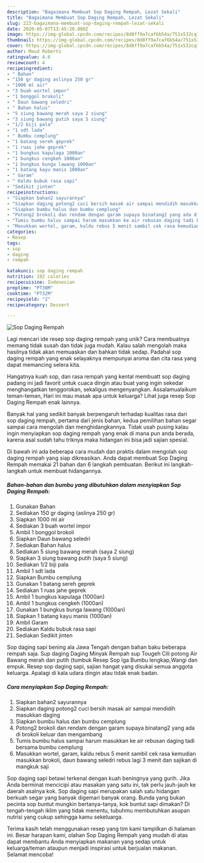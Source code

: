 ```yaml
---
description: "Bagaimana Membuat Sop Daging Rempah, Lezat Sekali"
title: "Bagaimana Membuat Sop Daging Rempah, Lezat Sekali"
slug: 223-bagaimana-membuat-sop-daging-rempah-lezat-sekali
date: 2020-05-07T13:45:20.880Z
image: https://img-global.cpcdn.com/recipes/8d8ff9a7caf6b54a/751x532cq70/sop-daging-rempah-foto-resep-utama.jpg
thumbnail: https://img-global.cpcdn.com/recipes/8d8ff9a7caf6b54a/751x532cq70/sop-daging-rempah-foto-resep-utama.jpg
cover: https://img-global.cpcdn.com/recipes/8d8ff9a7caf6b54a/751x532cq70/sop-daging-rempah-foto-resep-utama.jpg
author: Maud Roberts
ratingvalue: 4.6
reviewcount: 4
recipeingredient:
- " Bahan"
- "150 gr daging aslinya 250 gr"
- "1000 ml air"
- "3 buah wortel impor"
- "1 bonggol brokoli"
- " Daun bawang seledri"
- " Bahan halus"
- "5 siung bawang merah saya 2 siung"
- "3 siung bawang putih saya 5 siung"
- "1/2 biji pala"
- "1 sdt lada"
- " Bumbu cemplung"
- "1 batang sereh geprek"
- "1 ruas jahe geprek"
- "1 bungkus kapulaga 1000an"
- "1 bungkus cengkeh 1000an"
- "1 bungkus bunga lawang 1000an"
- "1 batang kayu manis 1000an"
- " Garam"
- " Kaldu bubuk rasa sapi"
- "Sedikit jinten"
recipeinstructions:
- "Siapkan bahan2 sayurannya"
- "Siapkan daging potong2 cuci bersih masak air sampai mendidih masukkan daging"
- "Siapkan bumbu halus dan bumbu cemplung"
- "Potong2 brokoli dan rendam dengan garam supaya binatang2 yang ada di brokoli keluar dan mengambang"
- "Tumis bumbu halus sampai harum masukkan ke air rebusan daging tadi bersama bumbu cemplung"
- "Masukkan wortel, garam, kaldu rebus 5 menit sambil cek rasa kemudian masukkan brokoli, daun bawang seledri rebus lagi 3 menit dan sajikan di mangkuk saji"
categories:
- Resep
tags:
- sop
- daging
- rempah

katakunci: sop daging rempah 
nutrition: 192 calories
recipecuisine: Indonesian
preptime: "PT30M"
cooktime: "PT32M"
recipeyield: "2"
recipecategory: Dessert

---
```



![Sop Daging Rempah](https://img-global.cpcdn.com/recipes/8d8ff9a7caf6b54a/751x532cq70/sop-daging-rempah-foto-resep-utama.jpg)

Lagi mencari ide resep sop daging rempah yang unik? Cara membuatnya memang tidak susah dan tidak juga mudah. Kalau salah mengolah maka hasilnya tidak akan memuaskan dan bahkan tidak sedap. Padahal sop daging rempah yang enak selayaknya mempunyai aroma dan cita rasa yang dapat memancing selera kita.

Hangatnya kuah sop, dan rasa rempah yang kental membuatt sop daging padang ini jadi favorit untuk cuaca dingin atau buat yang ingin sekedar menghangatkan tenggorokan, sekaligus mengenyangkan. Assalamualaikum teman-teman, Hari ini mau masak apa untuk keluarga? Lihat juga resep Sop Daging Rempah enak lainnya.

Banyak hal yang sedikit banyak berpengaruh terhadap kualitas rasa dari sop daging rempah, pertama dari jenis bahan, kedua pemilihan bahan segar sampai cara mengolah dan menghidangkannya. Tidak usah pusing kalau ingin menyiapkan sop daging rempah yang enak di mana pun anda berada, karena asal sudah tahu triknya maka hidangan ini bisa jadi sajian spesial.


Di bawah ini ada beberapa cara mudah dan praktis dalam mengolah sop daging rempah yang siap dikreasikan. Anda dapat membuat Sop Daging Rempah memakai 21 bahan dan 6 langkah pembuatan. Berikut ini langkah-langkah untuk membuat hidangannya.

<!--inarticleads1-->

##### Bahan-bahan dan bumbu yang dibutuhkan dalam menyiapkan Sop Daging Rempah:

1. Gunakan  Bahan
1. Sediakan 150 gr daging (aslinya 250 gr)
1. Siapkan 1000 ml air
1. Sediakan 3 buah wortel impor
1. Ambil 1 bonggol brokoli
1. Siapkan  Daun bawang seledri
1. Sediakan  Bahan halus
1. Sediakan 5 siung bawang merah (saya 2 siung)
1. Siapkan 3 siung bawang putih (saya 5 siung)
1. Sediakan 1/2 biji pala
1. Ambil 1 sdt lada
1. Siapkan  Bumbu cemplung
1. Gunakan 1 batang sereh geprek
1. Sediakan 1 ruas jahe geprek
1. Ambil 1 bungkus kapulaga (1000an)
1. Ambil 1 bungkus cengkeh (1000an)
1. Gunakan 1 bungkus bunga lawang (1000an)
1. Siapkan 1 batang kayu manis (1000an)
1. Ambil  Garam
1. Sediakan  Kaldu bubuk rasa sapi
1. Sediakan Sedikit jinten


Sop daging sapi bening ala Jawa Tengah dengan bahan baku beberapa rempah saja. Sup daging Daging Minyak Rempah sup Tougeh Cili potong Air Bawang merah dan putih (tumbuk Resep Sop Iga Bumbu lengkap,Wangi dan empuk. Resep sop daging sapi, sajian hangat yang disukai semua anggota keluarga. Apalagi di kala udara dingin atau tidak enak badan. 

<!--inarticleads2-->

##### Cara menyiapkan Sop Daging Rempah:

1. Siapkan bahan2 sayurannya
1. Siapkan daging potong2 cuci bersih masak air sampai mendidih masukkan daging
1. Siapkan bumbu halus dan bumbu cemplung
1. Potong2 brokoli dan rendam dengan garam supaya binatang2 yang ada di brokoli keluar dan mengambang
1. Tumis bumbu halus sampai harum masukkan ke air rebusan daging tadi bersama bumbu cemplung
1. Masukkan wortel, garam, kaldu rebus 5 menit sambil cek rasa kemudian masukkan brokoli, daun bawang seledri rebus lagi 3 menit dan sajikan di mangkuk saji


Sop daging sapi betawi terkenal dengan kuah beningnya yang gurih. Jika Anda berminat mencicipi atau masakan yang satu ini, tak perlu jauh-jauh ke daerah asalnya kok. Sop daging sapi merupakan salah satu hidangan berkuah segar yang banyak digemari banyak orang. Bunda yang bukan pecinta sop buntut mungkin bertanya-tanya, kok buntut sapi dimakan? Di tengah-tengah iklim yang tidak menentu, tubuhmu membutuhkan asupan nutrisi yang cukup sehingga kamu sekeluarga. 

Terima kasih telah menggunakan resep yang tim kami tampilkan di halaman ini. Besar harapan kami, olahan Sop Daging Rempah yang mudah di atas dapat membantu Anda menyiapkan makanan yang sedap untuk keluarga/teman ataupun menjadi inspirasi untuk berjualan makanan. Selamat mencoba!
